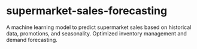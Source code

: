 # supermarket-sales-forecasting
A machine learning model to predict supermarket sales based on historical data, promotions, and seasonality. Optimized inventory management and demand forecasting.
